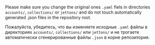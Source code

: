 Please make sure you change the original ones `.yaml` fiels in directories `accounts/`, `collections/` or  `jettons/` and do not touch automatically generated .json files in the repository root.


Пожалуйста, убедитесь, что вы изменяете исходные `.yaml` файлы в директориях  `accounts/`, `collections/` или  `jettons/` и не трогаете автоматически сгенерированные файлы `.json` в корне репозитория.